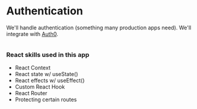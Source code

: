 # Authentication

We'll handle authentication (something many production apps need). We'll integrate with [Auth0](https://auth0.com/).

![]()

### React skills used in this app

- React Context
- React state w/ useState()
- React effects w/ useEffect()
- Custom React Hook
- React Router
- Protecting certain routes
